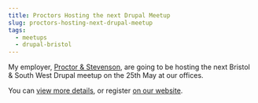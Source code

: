 ```yaml
---
title: Proctors Hosting the next Drupal Meetup
slug: proctors-hosting-next-drupal-meetup
tags:
  - meetups
  - drupal-bristol
---
```

My employer, [Proctor & Stevenson](http://www.proctors.co.uk), are going to be hosting the next Bristol & South West Drupal meetup on the 25th May at our offices.

You can [view more details](http://groups.drupal.org/node/147324), or register [on our website](http://www.proctors.co.uk/Drupal-SWUG-Meetup).
